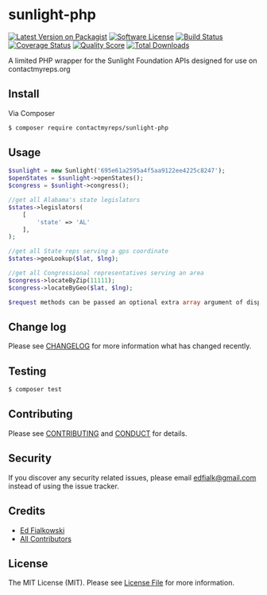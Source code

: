 # sunlight-php

[![Latest Version on Packagist][ico-version]][link-packagist]
[![Software License][ico-license]](LICENSE.md)
[![Build Status][ico-travis]][link-travis]
[![Coverage Status][ico-scrutinizer]][link-scrutinizer]
[![Quality Score][ico-code-quality]][link-code-quality]
[![Total Downloads][ico-downloads]][link-downloads]


A limited PHP wrapper for the Sunlight Foundation APIs designed for use on contactmyreps.org

## Install

Via Composer

``` bash
$ composer require contactmyreps/sunlight-php
```

## Usage

``` php
$sunlight = new Sunlight('695e61a2595a4f5aa9122ee4225c8247');
$openStates = $sunlight->openStates();
$congress = $sunlight->congress();

//get all Alabama's state legislators
$states->legislators(
    [
        'state' => 'AL'
    ],
);

//get all State reps serving a gps coordinate
$states->geoLookup($lat, $lng);

//get all Congressional representatives serving an area
$congress->locateByZip(11111);
$congress->locateByGeo($lat, $lng);

$request methods can be passed an optional extra array argument of display fields to return (last_name, first_name, etc.)

```

## Change log

Please see [CHANGELOG](CHANGELOG.md) for more information what has changed recently.

## Testing

``` bash
$ composer test
```

## Contributing

Please see [CONTRIBUTING](CONTRIBUTING.md) and [CONDUCT](CONDUCT.md) for details.

## Security

If you discover any security related issues, please email edfialk@gmail.com instead of using the issue tracker.

## Credits

- [Ed Fialkowski][link-author]
- [All Contributors][link-contributors]

## License

The MIT License (MIT). Please see [License File](LICENSE.md) for more information.

[ico-version]: https://img.shields.io/packagist/v/contactmyreps/sunlight-php.svg?style=flat-square
[ico-license]: https://img.shields.io/badge/license-MIT-brightgreen.svg?style=flat-square
[ico-travis]: https://img.shields.io/travis/contactmyreps/sunlight-php/master.svg?style=flat-square
[ico-scrutinizer]: https://img.shields.io/scrutinizer/coverage/g/contactmyreps/sunlight-php.svg?style=flat-square
[ico-code-quality]: https://img.shields.io/scrutinizer/g/contactmyreps/sunlight-php.svg?style=flat-square
[ico-downloads]: https://img.shields.io/packagist/dt/contactmyreps/sunlight-php.svg?style=flat-square

[link-packagist]: https://packagist.org/packages/contactmyreps/sunlight-php
[link-travis]: https://travis-ci.org/contactmyreps/sunlight-php
[link-scrutinizer]: https://scrutinizer-ci.com/g/contactmyreps/sunlight-php/code-structure
[link-code-quality]: https://scrutinizer-ci.com/g/contactmyreps/sunlight-php
[link-downloads]: https://packagist.org/packages/contactmyreps/sunlight-php
[link-author]: https://github.com/edfialk
[link-contributors]: ../../contributors
